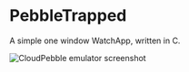 # PebbleTrapped
A simple one window WatchApp, written in C.

![CloudPebble emulator screenshot](https://cloud.githubusercontent.com/assets/816651/10659943/6e3a901e-7858-11e5-921a-03e467cd016e.png)
